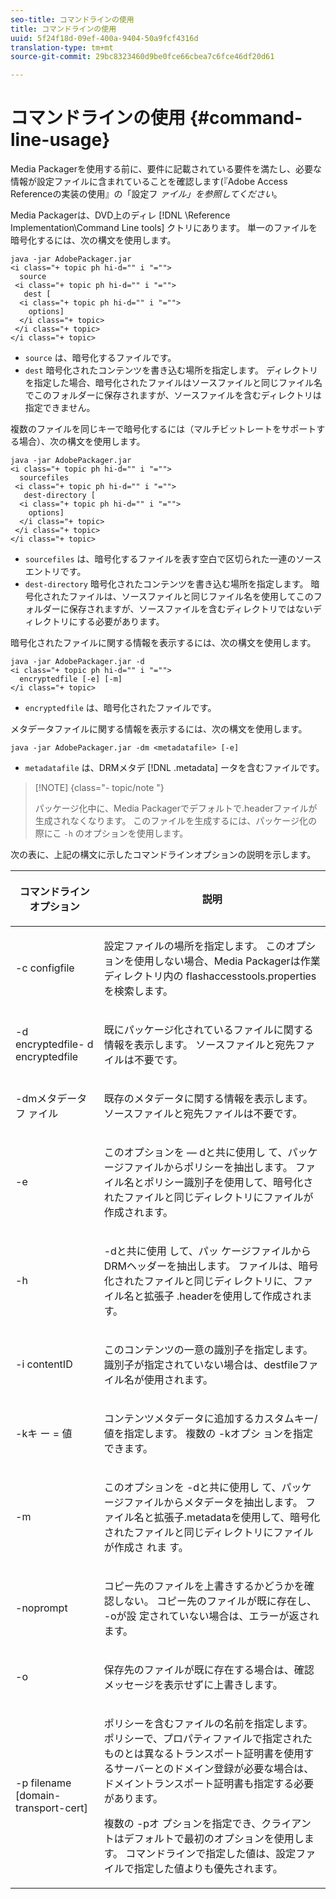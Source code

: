 ```yaml
---
seo-title: コマンドラインの使用
title: コマンドラインの使用
uuid: 5f24f18d-09ef-400a-9404-50a9fcf4316d
translation-type: tm+mt
source-git-commit: 29bc8323460d9be0fce66cbea7c6fce46df20d61

---
```



# コマンドラインの使用 {#command-line-usage}

Media Packagerを使用する前に、要件に記載されている要件を満たし、必要な情報が設定ファイルに含まれていることを確認します(『Adobe Access Referenceの実装の使用』の「設定フ *ァイル」を参照してください*。

Media Packagerは、DVD上のディレ [!DNL \Reference Implementation\Command Line tools] クトリにあります。 単一のファイルを暗号化するには、次の構文を使用します。

```
java -jar AdobePackager.jar  
<i class="+ topic ph hi-d="" i "="">
  source  
 <i class="+ topic ph hi-d="" i "="">
   dest [ 
  <i class="+ topic ph hi-d="" i "="">
    options] 
  </i class="+ topic> 
 </i class="+ topic> 
</i class="+ topic>
```

* `source` は、暗号化するファイルです。
* `dest` 暗号化されたコンテンツを書き込む場所を指定します。 ディレクトリを指定した場合、暗号化されたファイルはソースファイルと同じファイル名でこのフォルダーに保存されますが、ソースファイルを含むディレクトリは指定できません。

複数のファイルを同じキーで暗号化するには（マルチビットレートをサポートする場合）、次の構文を使用します。

```
java -jar AdobePackager.jar  
<i class="+ topic ph hi-d="" i "="">
  sourcefiles  
 <i class="+ topic ph hi-d="" i "="">
   dest-directory [ 
  <i class="+ topic ph hi-d="" i "="">
    options] 
  </i class="+ topic> 
 </i class="+ topic> 
</i class="+ topic>
```

* `sourcefiles` は、暗号化するファイルを表す空白で区切られた一連のソースエントリです。
* `dest-directory` 暗号化されたコンテンツを書き込む場所を指定します。 暗号化されたファイルは、ソースファイルと同じファイル名を使用してこのフォルダーに保存されますが、ソースファイルを含むディレクトリではないディレクトリにする必要があります。

暗号化されたファイルに関する情報を表示するには、次の構文を使用します。

```
java -jar AdobePackager.jar -d  
<i class="+ topic ph hi-d="" i "="">
  encryptedfile [-e] [-m] 
</i class="+ topic>
```

* `encryptedfile` は、暗号化されたファイルです。

メタデータファイルに関する情報を表示するには、次の構文を使用します。

```
java -jar AdobePackager.jar -dm <metadatafile> [-e]
```

* `metadatafile` は、DRMメタデ [!DNL .metadata] ータを含むファイルです。

>[!NOTE] {class=&quot;- topic/note &quot;}
>
>パッケージ化中に、Media Packagerでデフォルトで.headerファイルが生成されなくなります。 このファイルを生成するには、パッケージ化の際にこ `-h` のオプションを使用します。

次の表に、上記の構文に示したコマンドラインオプションの説明を示します。

<table frame="all" colsep="1" rowsep="1" class="+ topic/table adobe-d/table " id="table_wgz_spy_n4"> 
 <thead class="- topic/thead "> 
  <tr rowsep="1" class="- topic/row "> 
   <th colname="1" class="- topic/entry entry"> <p class="- topic/p ">コマンドラインオプション </p> </th> 
   <th colname="2" class="- topic/entry entry"> <p class="- topic/p ">説明 </p> </th> 
  </tr> 
 </thead>
 <tbody class="- topic/tbody "> 
  <tr rowsep="1" class="- topic/row "> 
   <td colname="1" class="- topic/entry "> <p class="- topic/p ">-c <span class="+ topic/ph pr-d/codeph codeph"> configfile </span> </p> </td> 
   <td colname="2" class="- topic/entry "> <p class="- topic/p ">設定ファイルの場所を指定します。 このオプションを使用しない場合、Media Packagerは作業ディレクトリ内の <span class="filepath"> flashaccesstools.properties </span> を検索します。 </p> </td> 
  </tr> 
  <tr rowsep="1" class="- topic/row "> 
   <td colname="1" class="- topic/entry "> <p class="- topic/p ">-d encryptedfile- <span class="+ topic/ph pr-d/codeph codeph"> d encryptedfile </span> </p> </td> 
   <td colname="2" class="- topic/entry "> <p class="- topic/p ">既にパッケージ化されているファイルに関する情報を表示します。 ソースファイルと宛先ファイルは不要です。 </p> </td> 
  </tr> 
  <tr rowsep="1" class="- topic/row "> 
   <td colname="1" class="- topic/entry "> <p class="- topic/p ">-dmメタデータフ <span class="+ topic/ph pr-d/codeph codeph"> ァイル </span> </p> </td> 
   <td colname="2" class="- topic/entry "> <p class="- topic/p ">既存のメタデータに関する情報を表示します。 ソースファイルと宛先ファイルは不要です。 </p> </td> 
  </tr> 
  <tr rowsep="1" class="- topic/row "> 
   <td colname="1" class="- topic/entry "> <p class="- topic/p ">-e </p> </td> 
   <td colname="2" class="- topic/entry "> <p class="- topic/p ">このオプションを — <span class="codeph"> dと共に使用し </span> て、パッケージファイルからポリシーを抽出します。 ファイル名とポリシー識別子を使用して、暗号化されたファイルと同じディレクトリにファイルが作成されます。 </p> </td> 
  </tr> 
  <tr rowsep="1" class="- topic/row "> 
   <td colname="1" class="- topic/entry "> <p class="- topic/p ">-h </p> </td> 
   <td colname="2" class="- topic/entry "> <p class="- topic/p ">-dと共に使用 <span class="codeph"> して、パッ </span> ケージファイルからDRMヘッダーを抽出します。 ファイルは、暗号化されたファイルと同じディレクトリに、ファイル名と拡張子 <span class="filepath"> .headerを使用して作成されます。 </span> </p> </td> 
  </tr> 
  <tr rowsep="1" class="- topic/row "> 
   <td colname="1" class="- topic/entry "> <p class="- topic/p ">-i <span class="+ topic/ph pr-d/codeph codeph"> contentID </span> </p> </td> 
   <td colname="2" class="- topic/entry "> <p class="- topic/p ">このコンテンツの一意の識別子を指定します。 識別子が指定されていない場合は、destfileファイル名が使用されます。 </p> </td> 
  </tr> 
  <tr rowsep="1" class="- topic/row "> 
   <td colname="1" class="- topic/entry "> <p class="- topic/p ">-kキ <span class="+ topic/ph pr-d/codeph codeph"> ー </span>= <span class="+ topic/ph pr-d/codeph codeph"> 値 </span> </p> </td> 
   <td colname="2" class="- topic/entry "> <p class="- topic/p ">コンテンツメタデータに追加するカスタムキー/値を指定します。 複数の <span class="codeph"> -kオプシ </span> ョンを指定できます。 </p> </td> 
  </tr> 
  <tr rowsep="1" class="- topic/row "> 
   <td colname="1" class="- topic/entry "> <p class="- topic/p ">-m </p> </td> 
   <td colname="2" class="- topic/entry "> <p class="- topic/p ">このオプションを <span class="codeph"> -dと共に使用し </span> て、パッケージファイルからメタデータを抽出します。 ファイル名と拡張子.metadataを使用して、暗号化されたファイルと同じディレクトリにファイルが作成さ <span class="codeph"> れま </span>す。 </p> </td> 
  </tr> 
  <tr rowsep="1" class="- topic/row "> 
   <td colname="1" class="- topic/entry "> <p class="- topic/p ">-noprompt </p> </td> 
   <td colname="2" class="- topic/entry "> <p class="- topic/p ">コピー先のファイルを上書きするかどうかを確認しない。 コピー先のファイルが既に存在し、 <span class="codeph"> -oが設 </span> 定されていない場合は、エラーが返されます。 </p> </td> 
  </tr> 
  <tr rowsep="1" class="- topic/row "> 
   <td colname="1" class="- topic/entry "> <p class="- topic/p ">-o </p> </td> 
   <td colname="2" class="- topic/entry "> <p class="- topic/p ">保存先のファイルが既に存在する場合は、確認メッセージを表示せずに上書きします。 </p> </td> 
  </tr> 
  <tr rowsep="0" class="- topic/row "> 
   <td colname="1" class="- topic/entry "> <p class="- topic/p ">-p <span class="+ topic/ph pr-d/codeph codeph"> filename [domain-transport-cert] </span> </p> </td> 
   <td colname="2" class="- topic/entry "> <p class="- topic/p ">ポリシーを含むファイルの名前を指定します。 ポリシーで、プロパティファイルで指定されたものとは異なるトランスポート証明書を使用するサーバーとのドメイン登録が必要な場合は、ドメイントランスポート証明書も指定する必要があります。 </p> <p class="- topic/p ">複数の <span class="codeph"> -pオ </span> プションを指定でき、クライアントはデフォルトで最初のオプションを使用します。 コマンドラインで指定した値は、設定ファイルで指定した値よりも優先されます。 </p> </td> 
  </tr> 
 </tbody> 
</table>

